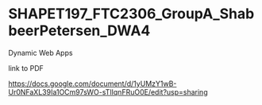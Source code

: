 # SHAPET197_FTC2306_GroupA_ShabbeerPetersen_DWA4
Dynamic Web Apps

link to PDF

https://docs.google.com/document/d/1yUMzY1wB-Ur0NFaXL39Ia1OCm97sWO-sTlIqnFRuO0E/edit?usp=sharing
